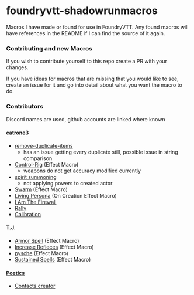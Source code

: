 # foundryvtt-shadowrunmacros
Macros I have made or found for use in FoundryVTT. Any found macros will have references in the README if I can find the source of it again.

### Contributing and new Macros
If you wish to contribute yourself to this repo create a PR with your changes. 

If you have ideas for macros that are missing that you would like to see, create an issue for it and go into detail about what you want the macro to do.


### Contributors
Discord names are used, github accounts are linked where known

#### [catrone3](https://github.com/catrone3)
- [remove-duplicate-items](Macros/catrone3/remove-duplicate-items.js)
    - has an issue getting every duplicate still, possible issue in string comparison
- [Control-Rig](Effect-Macros/catrone3/Control-Rig) (Effect Macro)
    - weapons do not get accuracy modified currently
- [spirit summoning](Macros/catrone3/spirit-summoning.js)
    - not applying powers to created actor
- [Swarm](Effect-Macros/catrone3/Swarm.js) (Effect Macro)
- [Living Persona](Effect-Macros/catrone3/LivingPersona.js) (On Creation Effect Macro)
- [I Am The Firewall](Macros/catrone3/iamthefirewall.js)
- [Rally](Macros/catrone3/rally.js)
- [Calibration](Macros/catrone3/calibrate.js)

#### T.J.
- [Armor Spell](Effect-Macros/TJonDiscord/ArmorSpell) (Effect Macro)
- [Increase Refleces](Effect-Macros/TJonDiscord/IncreaseReflexes) (Effect Macro)
- [pysche](Effect-Macros/TJonDiscord/psyche) (Effect Macro)
- [Sustained Spells](Effect-Macros/TJonDiscord/SustainedSpells) (Effect Macro)

#### [Poetics](https://github.com/ThePoetics)
- [Contacts creator](Macros/PoeticsonDiscord/contacts.js)